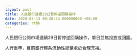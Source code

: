 ```yaml
---
layout: post
title: 人民銀行連續29日暫停逆回購操作
date: 2020-05-13 09:26:24.000000000 +08:00
categories: rthk
---
```


人民銀行公開市場連續29日暫停逆回購操作，單日並無投放或回籠。

人行重申，目前銀行體系流動性總量處於合理充裕。
